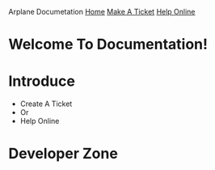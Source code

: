 Arplane Documetation                                   [Home](welcome.md) [Make A Ticket](help.makeaticket.md) [Help Online](helper.md)
# Welcome To Documentation!
# Introduce
* Create A Ticket
* Or
* Help Online
# Developer Zone
